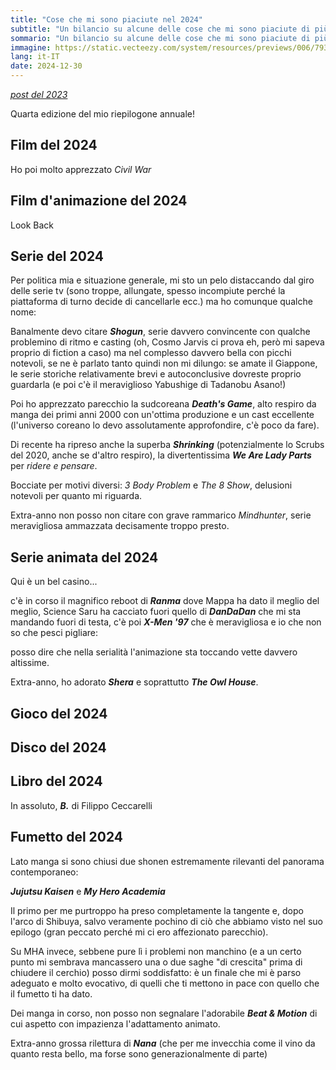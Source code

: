 ```yaml
---
title: "Cose che mi sono piaciute nel 2024"
subtitle: "Un bilancio su alcune delle cose che mi sono piaciute di più nel 2024"
sommario: "Un bilancio su alcune delle cose che mi sono piaciute di più nel 2024"
immagine: https://static.vecteezy.com/system/resources/previews/006/793/014/original/elegant-happy-new-year-2023-design-background-twenty-twenty-three-design-suitable-for-greeting-card-poster-and-banner-free-vector.jpg
lang: it-IT
date: 2024-12-30
---
```


_[post del 2023](/posts/ita/2023)_ 

Quarta edizione del mio riepilogone annuale!

## Film del 2024

Ho poi molto apprezzato _Civil War_

## Film d'animazione del 2024

Look Back

## Serie del 2024

Per politica mia e situazione generale, mi sto un pelo distaccando dal giro delle serie tv (sono troppe, allungate, spesso incompiute perché la piattaforma di turno decide di cancellarle ecc.) ma ho comunque qualche nome: 

Banalmente devo citare **_Shogun_**, serie davvero convincente con qualche problemino di ritmo e casting (oh, Cosmo Jarvis ci prova eh, però mi sapeva proprio di fiction a caso) ma nel complesso davvero bella con picchi notevoli, se ne è parlato tanto quindi non mi dilungo: se amate il Giappone, le serie storiche relativamente brevi e autoconclusive dovreste proprio guardarla (e poi c'è il meraviglioso Yabushige di Tadanobu Asano!)

Poi ho apprezzato parecchio la sudcoreana **_Death's Game_**, alto respiro da manga dei primi anni 2000 con un'ottima produzione e un cast eccellente (l'universo coreano lo devo assolutamente approfondire, c'è poco da fare).

Di recente ha ripreso anche la superba **_Shrinking_** (potenzialmente lo Scrubs del 2020, anche se d'altro respiro), la divertentissima **_We Are Lady Parts_** per _ridere e pensare_.

Bocciate per motivi diversi: _3 Body Problem_ e _The 8 Show_, delusioni notevoli per quanto mi riguarda.

Extra-anno non posso non citare con grave rammarico _Mindhunter_, serie meravigliosa ammazzata decisamente troppo presto.

## Serie animata del 2024

Qui è un bel casino...

c'è in corso il magnifico reboot di **_Ranma_** dove Mappa ha dato il meglio del meglio, Science Saru ha cacciato fuori quello di **_DanDaDan_** che mi sta mandando fuori di testa, c'è poi **_X-Men '97_** che è meravigliosa e io che non so che pesci pigliare: 

posso dire che nella serialità l'animazione sta toccando vette davvero altissime.

Extra-anno, ho adorato **_Shera_** e soprattutto **_The Owl House_**.

## Gioco del 2024

## Disco del 2024

## Libro del 2024

In assoluto, **_B._** di Filippo Ceccarelli 

## Fumetto del 2024

Lato manga si sono chiusi due shonen estremamente rilevanti del panorama contemporaneo:

**_Jujutsu Kaisen_** e **_My Hero Academia_**

Il primo per me purtroppo ha preso completamente la tangente e, dopo l'arco di Shibuya, salvo veramente pochino di ciò che abbiamo visto nel suo epilogo (gran peccato perché mi ci ero affezionato parecchio).

Su MHA invece, sebbene pure lì i problemi non manchino (e a un certo punto mi sembrava mancassero una o due saghe "di crescita" prima di chiudere il cerchio) posso dirmi soddisfatto: è un finale che mi è parso adeguato e molto evocativo, di quelli che ti mettono in pace con quello che il fumetto ti ha dato.

Dei manga in corso, non posso non segnalare l'adorabile **_Beat & Motion_** di cui aspetto con impazienza l'adattamento animato.

Extra-anno grossa rilettura di **_Nana_** (che per me invecchia come il vino da quanto resta bello, ma forse sono generazionalmente di parte)

<mastodon-comments host="livellosegreto.it" user="xabacadabra" tootId="111499626439456122"></mastodon-comments>
